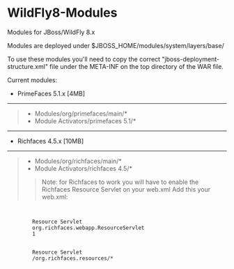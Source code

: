WildFly8-Modules
================
Modules for JBoss/WildFly 8.x

Modules are deployed under $JBOSS_HOME/modules/system/layers/base/

To use these modules you'll need to copy the correct "jboss-deployment-structure.xml" file under the META-INF on the top directory of the WAR file.

Current modules:
- PrimeFaces 5.1.x [4MB]
-------------------------------------------------
>  - Modules/org/primefaces/main/*
>  - Module Activators/primefaces 5.1/*
-------------------------------------------------

- Richfaces 4.5.x [10MB]
-------------------------------------------------
>  - Modules/org/richfaces/main/*
>  - Module Activators/richfaces 4.5/*
>> Note: for Richfaces to work you will have to enable the Richfaces Resource Servlet on your web.xml
>>       Add this your web.xml:
<pre><code>
      <servlet>
        <servlet-name>Resource Servlet</servlet-name>
        <servlet-class>org.richfaces.webapp.ResourceServlet</servlet-class>
        <load-on-startup>1</load-on-startup>
      </servlet>
      <servlet-mapping>
        <servlet-name>Resource Servlet</servlet-name>
        <url-pattern>/org.richfaces.resources/*</url-pattern>
      </servlet-mapping>
</code></pre>